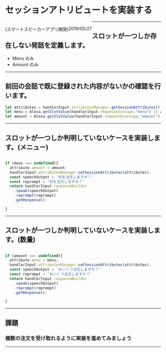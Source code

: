 # セッションアトリビュートを実装する

(スマートスピーカーアプリ開発)

2019/05/27

---

## スロットが一つしか存在しない発話を定義します。

* Menu のみ
* Amount のみ

---

## 前回の会話で既に登録された内容がないかの確認を行います。


```javascript
let attributes = handlerInput.attributesManager.getSessionAttributes();
let menu = Alexa.getSlotValue(handlerInput.requestEnvelope,"menu") || attributes.menu;
let amount = Alexa.getSlotValue(handlerInput.requestEnvelope,"amount") || attributes.amount;
```

---

## スロットが一つしか判明していないケースを実装します。(メニュー)

```javascript

if (menu === undefined){
  attribute.amount = amount;
  handlerInput.attributesManager.setSessionAttributes(attributes);
  const speechOutput = '何を注文しますか？'
  const reprompt = '何を注文しますか？'
  return handlerInput.responseBuilder
    .speak(speechOutput)
    .reprompt(reprompt)
    .getResponse();

}
```

---

## スロットが一つしか判明していないケースを実装します。(数量)

```javascript

if (amount === undefined){
  attribute.menu = menu;
  handlerInput.attributesManager.setSessionAttributes(attributes);
  const speechOutput = 'おいくつ注文しますか？'
  const reprompt = 'おいくつ注文しますか？'
  return handlerInput.responseBuilder
    .speak(speechOutput)
    .reprompt(reprompt)
    .getResponse();

}
```

---

## 課題

### 複数の注文を受け取れるように実装を進めてみましょう


---

<style type="text/css">
p {
float: left;
}
img {
width: 60px;
height: 60px;
float: left;
}
.mes{
  display:inline-block;
  vertical-align:top;
}
</style>
